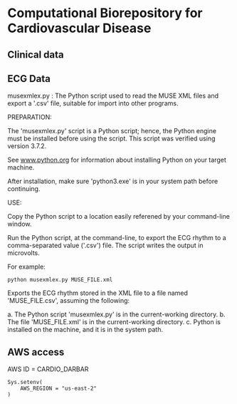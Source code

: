 # Computational Biorepository for Cardiovascular Disease

## Clinical data

## ECG Data

musexmlex.py : The Python script used to read the MUSE XML files and export a '.csv' file, suitable for import into other programs.

PREPARATION:

The 'musexmlex.py' script is a Python script; hence, the Python engine must be installed before using the script. This script was verified using version 3.7.2.

See www.python.org for information about installing Python on your target machine.

After installation, make sure 'python3.exe' is in your system path before continuing.

USE:

Copy the Python script to a location easily referened by your command-line window.

Run the Python script, at the command-line, to export the ECG rhythm to a comma-separated value ('.csv') file. The script writes the output in microvolts.

For example:

`python musexmlex.py MUSE_FILE.xml`

Exports the ECG rhythm stored in the XML file to a file named 'MUSE_FILE.csv', assuming the following:

a. The Python script 'musexmlex.py' is in the current-working directory.
b. The file 'MUSE_FILE.xml' is in the current-working directory.
c. Python is installed on the machine, and it is in the system path.

## AWS access

AWS ID = CARDIO_DARBAR

```
Sys.setenv(
	AWS_REGION = "us-east-2"
)
```
